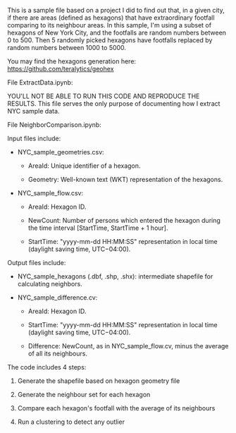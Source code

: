 ﻿This is a sample file based on a project I did to find out that, in a given city, if there are areas (defined as hexagons) that have extraordinary footfall comparing to its neighbour areas. In this sample, I'm using a subset of hexagons of New York City, and the footfalls are random numbers between 0 to 500. Then 5 randomly picked hexagons have footfalls replaced by random numbers between 1000 to 5000. 

You may find the hexagons generation here: https://github.com/teralytics/geohex



File ExtractData.ipynb:


YOU'LL NOT BE ABLE TO RUN THIS CODE AND REPRODUCE THE RESULTS. This file serves the only purpose of documenting how I extract NYC sample data.



File NeighborComparison.ipynb:


Input files include:

- NYC_sample_geometries.csv: 
    
  - AreaId: Unique identifier of a hexagon.
    
  - Geometry: Well-known text (WKT) representation of the hexagons.

- NYC_sample_flow.csv:
    
  - AreaId: Hexagon ID.
    
  - NewCount: Number of persons which entered the hexagon during the time interval [StartTime, StartTime + 1 hour].
    
  - StartTime: "yyyy-mm-dd HH:MM:SS" representation in local time (daylight saving time, UTC−04:00).



Output files include:

- NYC_sample_hexagons (.dbf, .shp, .shx): intermediate shapefile for calculating neighbors.

- NYC_sample_difference.cv: 
    
  - AreaId: Hexagon ID.
    
  - StartTime: "yyyy-mm-dd HH:MM:SS" representation in local time (daylight saving time, UTC−04:00).
    
  - Difference: NewCount, as in NYC_sample_flow.cv, minus the average of all its neighbours.



The code includes 4 steps:

1. Generate the shapefile based on hexagon geometry file

2. Generate the neighbour set for each hexagon

3. Compare each hexagon's footfall with the average of its neighbours

4. Run a clustering to detect any outlier

 

